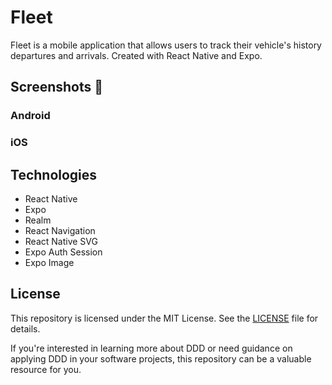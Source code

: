 # Fleet

Fleet is a mobile application that allows users to track their vehicle's history departures and arrivals. Created with React Native and Expo.

<!-- emoji screenshot here  -->
## Screenshots 📸

### Android


### iOS



## Technologies

- React Native
- Expo
- Realm
- React Navigation
- React Native SVG
- Expo Auth Session
- Expo Image

## License

This repository is licensed under the MIT License. See the [LICENSE](/LICENSE) file for details.

If you're interested in learning more about DDD or need guidance on applying DDD in your software projects, this repository can be a valuable resource for you.
